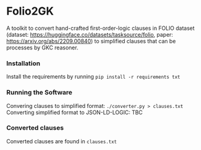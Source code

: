 # Folio2GK

A toolkit to convert hand-crafted first-order-logic clauses in FOLIO dataset (dataset: https://huggingface.co/datasets/tasksource/folio, paper: https://arxiv.org/abs/2209.00840) to simplified clauses that can be processes by GKC reasoner.

### Installation

Install the requirements by running `pip install -r requirements txt`

### Running the Software

Convering clauses to simplified format: `./converter.py > clauses.txt`
Converting simplified format to JSON-LD-LOGIC: TBC

### Converted clauses

Converted clauses are found in `clauses.txt`
